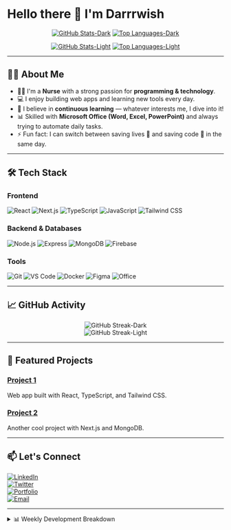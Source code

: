 # Hello there 👋 I'm Darrrwish  

<div align="center">

[![GitHub Stats-Dark](https://github-readme-stats.vercel.app/api?username=darrrwish&show_icons=true&count_private=true&hide_border=true&theme=radical#gh-dark-mode-only)](https://github.com/anuraghazra/github-readme-stats#gh-dark-mode-only)
[![Top Languages-Dark](https://github-readme-stats.vercel.app/api/top-langs/?username=darrrwish&layout=compact&hide_border=true&theme=radical#gh-dark-mode-only)](https://github.com/anuraghazra/github-readme-stats#gh-dark-mode-only)

[![GitHub Stats-Light](https://github-readme-stats.vercel.app/api?username=darrrwish&show_icons=true&count_private=true&hide_border=true&theme=default#gh-light-mode-only)](https://github.com/anuraghazra/github-readme-stats#gh-light-mode-only)
[![Top Languages-Light](https://github-readme-stats.vercel.app/api/top-langs/?username=darrrwish&layout=compact&hide_border=true&theme=default#gh-light-mode-only)](https://github.com/anuraghazra/github-readme-stats#gh-light-mode-only)

</div>

---

## 🧑‍💻 About Me

- 👨‍⚕️ I'm a **Nurse** with a strong passion for **programming & technology**.  
- 💻 I enjoy building web apps and learning new tools every day.  
- 🌱 I believe in **continuous learning** — whatever interests me, I dive into it!  
- 📊 Skilled with **Microsoft Office (Word, Excel, PowerPoint)** and always trying to automate daily tasks.  
- ⚡ Fun fact: I can switch between saving lives 💉 and saving code 💾 in the same day.  

---

## 🛠️ Tech Stack

### Frontend
![React](https://img.shields.io/badge/React-61DAFB?logo=react&logoColor=black)
![Next.js](https://img.shields.io/badge/Next.js-000000?logo=next.js&logoColor=white)
![TypeScript](https://img.shields.io/badge/TypeScript-3178C6?logo=typescript&logoColor=white)
![JavaScript](https://img.shields.io/badge/JavaScript-F7DF1E?logo=javascript&logoColor=black)
![Tailwind CSS](https://img.shields.io/badge/Tailwind_CSS-38B2AC?logo=tailwind-css&logoColor=white)

### Backend & Databases
![Node.js](https://img.shields.io/badge/Node.js-339933?logo=node.js&logoColor=white)
![Express](https://img.shields.io/badge/Express-000000?logo=express&logoColor=white)
![MongoDB](https://img.shields.io/badge/MongoDB-47A248?logo=mongodb&logoColor=white)
![Firebase](https://img.shields.io/badge/Firebase-FFCA28?logo=firebase&logoColor=black)

### Tools
![Git](https://img.shields.io/badge/Git-F05032?logo=git&logoColor=white)
![VS Code](https://img.shields.io/badge/VS_Code-007ACC?logo=visual-studio-code&logoColor=white)
![Docker](https://img.shields.io/badge/Docker-2496ED?logo=docker&logoColor=white)
![Figma](https://img.shields.io/badge/Figma-F24E1E?logo=figma&logoColor=white)
![Office](https://img.shields.io/badge/Microsoft_Office-D83B01?logo=microsoft-office&logoColor=white)

---

## 📈 GitHub Activity

<div align="center">

![GitHub Streak-Dark](https://streak-stats.demolab.com?user=darrrwish&theme=radical&hide_border=true#gh-dark-mode-only)  
![GitHub Streak-Light](https://streak-stats.demolab.com?user=darrrwish&theme=default&hide_border=true#gh-light-mode-only)

</div>

---

## 🌟 Featured Projects

### [Project 1](https://github.com/darrrwish/project1)
Web app built with React, TypeScript, and Tailwind CSS.  

### [Project 2](https://github.com/darrrwish/project2)
Another cool project with Next.js and MongoDB.  

---

## 📫 Let's Connect

[![LinkedIn](https://img.shields.io/badge/LinkedIn-0A66C2?style=for-the-badge&logo=linkedin&logoColor=white)](https://www.linkedin.com/in/yourprofile)  
[![Twitter](https://img.shields.io/badge/Twitter-1DA1F2?style=for-the-badge&logo=twitter&logoColor=white)](https://twitter.com/yourhandle)  
[![Portfolio](https://img.shields.io/badge/Portfolio-000000?style=for-the-badge&logo=vercel&logoColor=white)](https://your-portfolio.vercel.app)  
[![Email](https://img.shields.io/badge/Email-D14836?style=for-the-badge&logo=gmail&logoColor=white)](mailto:your.email@example.com)  

---

<details>
<summary>📊 Weekly Development Breakdown</summary>
<br>

<div align="center">

<!--START_SECTION:waka-->

```txt
JavaScript   38 hrs  ▓▓▓▓▓▓▓▓▓▓▓▓▓▓▓▓▓▓▓▓▓░   50.5%
TypeScript   20 hrs  ▓▓▓▓▓▓▓▓▓▓░░░░░░░░░░░░   26.6%
CSS           8 hrs  ▓▓▓▓░░░░░░░░░░░░░░░░░░   10.6%
HTML          5 hrs  ▓▓░░░░░░░░░░░░░░░░░░░░   6.6%
Other         4 hrs  ▓░░░░░░░░░░░░░░░░░░░░░   5.7%
